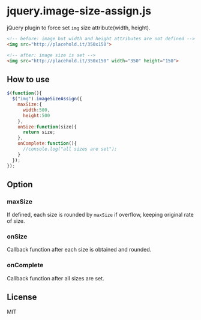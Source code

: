 # jquery.image-size-assign.js

jQuery plugin to force set `img` size attribute(width, height).

```html
<!-- before: image but width and height attributes are not defined -->
<img src="http://placehold.it/350x150">

<!-- after: image size is set -->
<img src="http://placehold.it/350x150" width="350" height="150">
```

## How to use

```javascript
$(function(){
  $("img").imageSizeAssign({
    maxSize:{
      width:500,
      height:500
    },
    onSize:function(size){
      return size;
    },
    onComplete:function(){
      //console.log("all sizes are set");
    }
  });
});
```

## Option

### maxSize

If defined, each size is rounded by `maxSize` if overflow, keeping original rate of size.

### onSize

Callback function after each size is obtained and rounded.

### onComplete

Callback function after all sizes are set.

## License

MIT
